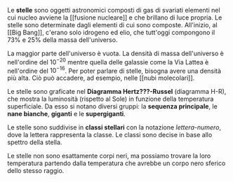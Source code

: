 Le **stelle** sono oggetti astronomici composti di gas di svariati elementi nel cui nucleo avviene la [[fusione nucleare]] e che brillano di luce propria. Le stelle sono determinate dagli elementi di cui sono composte. All'inizio, al [[Big Bang]], c'erano solo idrogeno ed elio, che tutt'oggi compongono il 73% e 25% della massa dell'universo.

La maggior parte dell'universo è vuota. La densità di massa dell'universo è nell'ordine del $10^{-20}$ mentre quella delle galassie come la Via Lattea è nell'ordine del $10^{-16}$. Per poter parlare di stelle, bisogna avere una densità più alta. Ciò può accadere, ad esempio, nelle [[nubi molecolari]].

Le stelle sono graficate nel **Diagramma Hertz???-Russel** (diagramma H-R), che mostra la luminosità (rispetto al Sole) in funzione della temperatura superficiale. Da esso si notano diversi gruppi: la **sequenza principale**, le **nane bianche**, **giganti** e le **supergiganti**.

Le stelle sono suddivise in **classi stellari** con la notazione *lettera-numero*, dove la lettera rappresenta la classe. Le classi sono decise in base allo spettro della stella.

Le stelle non sono esattamente corpi neri, ma possiamo trovare la loro temperatura partendo dalla temperatura che avrebbe un corpo nero sferico dello stesso raggio.
